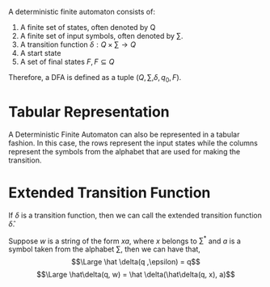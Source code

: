 A deterministic finite automaton consists of:
1. A finite set of states, often denoted by Q
2. A finite set of input symbols, often denoted by $\sum$.
3. A transition function $\delta : Q \times \sum \rightarrow Q$  
4. A start state
5. A set of final states $F, F\subseteq Q$  

Therefore, a DFA is defined as a tuple $(Q, \sum, \delta, q_0, F)$.
# Tabular Representation
A Deterministic Finite Automaton can also be represented in a tabular fashion. In this case, the rows represent the input states while the columns represent the symbols from the alphabet that are used for making the transition.
# Extended Transition Function
If $\delta$ is a transition function, then we can call the extended transition function $\hat{\delta}$. 

Suppose $w$ is a string of the form $xa$, where $x$ belongs to $\sum^*$ and $a$ is a symbol taken from the alphabet $\sum$, then we can have that,
$$\Large \hat \delta(q ,\epsilon) = q$$
$$\Large \hat\delta(q, w) = \hat \delta(\hat\delta(q, x), a)$$


